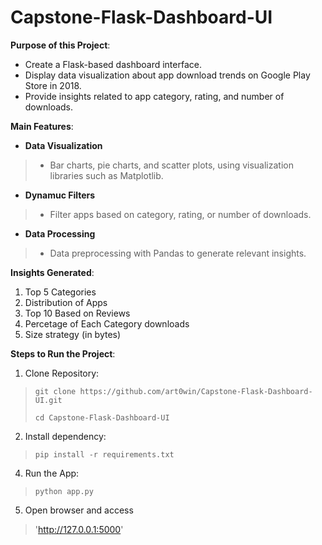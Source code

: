 # Capstone-Flask-Dashboard-UI

**Purpose of this Project**:
- Create a Flask-based dashboard interface.
- Display data visualization about app download trends on Google Play Store in 2018.
- Provide insights related to app category, rating, and number of downloads.

**Main Features**:
- **Data Visualization**
> - Bar charts, pie charts, and scatter plots, using visualization libraries such as Matplotlib.
- **Dynamuc Filters**
> - Filter apps based on category, rating, or number of downloads. 
- **Data Processing**
> - Data preprocessing with Pandas to generate relevant insights.

**Insights Generated**:
1. Top 5 Categories
2. Distribution of Apps
3. Top 10 Based on Reviews
4. Percetage of Each Category downloads
5. Size strategy (in bytes)

**Steps to Run the Project**:
1. Clone Repository:
> `git clone https://github.com/art0win/Capstone-Flask-Dashboard-UI.git`
>
> `cd Capstone-Flask-Dashboard-UI`
2. Install dependency:
> `pip install -r requirements.txt`
4. Run the App:
> `python app.py`
5. Open browser and access
> 'http://127.0.0.1:5000'
